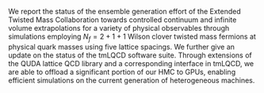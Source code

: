 We report the status of the ensemble generation effort of the Extended Twisted Mass Collaboration towards controlled continuum and infinite volume extrapolations for a variety of physical observables through simulations employing $N_f=2+1+1$ Wilson clover twisted mass fermions at physical quark masses using five lattice spacings. We further give an update on the status of the tmLQCD software suite. Through extensions of the QUDA lattice QCD library and a corresponding interface in tmLQCD, we are able to offload a significant portion of our HMC to GPUs, enabling efficient simulations on the current generation of heterogeneous machines.
